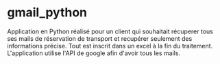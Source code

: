 # gmail_python
Application en Python réalisé pour un client qui souhaitait récuperer tous ses mails de réservation de transport et recupérer seulement des informations précise. Tout est inscrit dans un excel à la fin du traitement.
L'application utilise l'API de google afin d'avoir tous les mails.

